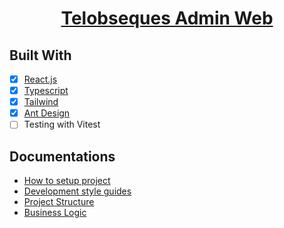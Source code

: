 <p align="center">
  <a href="https://nextjs.org">
    <h1 align="center">Telobseques Admin Web</h1>
  </a>
</p>

## Built With

- [x] [React.js](https://reactjs.org/)
- [x] [Typescript](https://www.typescriptlang.org/)
- [x] [Tailwind](https://tailwindcss.com/)
- [x] [Ant Design](https://ant.design/)
- [ ] Testing with Vitest

## Documentations

- [How to setup project](docs/setup-project.md)
- [Development style guides](docs/style-guide.md)
- [Project Structure](docs/folder-structure.md)
- [Business Logic](docs/business.md)
